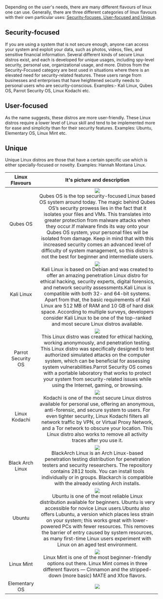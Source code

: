 Depending on the user's needs, there are many different flavours of linux one can use. Generally, there are three different categories of linux flavours with their own particular uses: <ins>Security-focuses, User-focused and Unique</ins>.

## Security-focused

If you are using a system that is not secure enough, anyone can access your system and exploit your data, such as photos, videos, files, and sensitive financial information. Several different kinds of secure Linux distros exist, and each is developed for unique usages, including spy-level security, personal use, organizational usage, and more. Distros from the Security-Focused category are best used in situations where there is an elevated need for security-related features. These users range from businesses and enterprises that have heightened security needs to personal users who are security-conscious. Examples:- Kali Linux, Qubes OS, Parrot Security OS, Linux Kodachi etc.


## User-focused 

As the name suggests, these distros are more user-friendly. These Linux distros require a lower level of Linux skill and tend to be implemented more for ease and simplicity than for their security features. Examples: Ubuntu, Elementary OS, Linux Mint etc.

## Unique 
Unique Linux distros are those that have a certain specific use which is either specially-focused or novelty. Examples: Hannah Montana Linux.


|Linux Flavours|It's picture and description|
|:-------:|:------:|
|Qubes OS|![](https://distroratings.github.io/images/qubes_os.png) </br> Qubes OS is the top security-focused Linux based OS system around today. The magic behind Qubes OS’s security prowess lies in the fact that it isolates your files and VMs. This translates into greater protection from malware attacks when they occur.If malware finds its way onto your Qubes OS system, your personal files will be isolated from damage. Keep in mind that with this increased security comes an advanced level of difficulty of system management, so this distro is not the best for beginner and intermediate users.|
|Kali Linux|![](https://www.bleepstatic.com/content/hl-images/2020/08/18/kali-blue-header.jpg) </br> Kali Linux is based on Debian and was created to offer an amazing penetration Linux distro for ethical hacking, security experts, digital forensics, and network security assessments.Kali Linux is compatible with both 32- and 64-bit systems. Apart from that, the basic requirements of Kali Linux are 512 MB of RAM and 10 GB of hard disk space. According to multiple surveys, developers consider Kali Linux to be one of the top-ranked and most secure Linux distros available.|
|Parrot Security OS|![](https://upload.wikimedia.org/wikipedia/commons/4/45/Parrot_Logo.png) </br> This Linux distro was created for ethical hacking, working anonymously, and penetration testing. This Linux distro was specifically designed to test authorized simulated attacks on the computer system, which can be beneficial for assessing system vulnerabilities.Parrot Security OS comes with a portable laboratory that works to protect your system from security-related issues while using the Internet, gaming, or browsing.  |
|Linux Kodachi|![](https://fosstorrents.com/img/kodachi.png) </br>  Kodachi is one of the most secure Linux distros available for personal use, offering an anonymous, anti-forensic, and secure system to users. For even tighter security, Linux Kodachi filters all network traffic by VPN, or Virtual Proxy Network, and a Tor network to obscure your location. This Linux distro also works to remove all activity traces after you use it.|
|Black Arch Linux|![](https://upload.wikimedia.org/wikipedia/commons/3/3f/BlackArch_logo.png) </br> BlackArch Linux is an Arch Linux-based penetration testing distribution for penetration testers and security researchers. The repository contains 2812 tools. You can install tools individually or in groups. Blackarch is compatible with the already existing Arch installs.|
|Ubuntu|![](https://letmetechyou.com/wp-content/uploads/2022/06/ubuntu-linux-in-eve-ng.png) </br> Ubuntu is one of the most reliable Linux distribution available for beginners. Ubuntu is very accessible for novice Linux users.Ubuntu also offers Lubuntu, a version which places less strain on your system; this works great with lower-powered PCs with fewer resources. This removes the barrier of entry caused by system resources, as many first-time Linux users experiment with Linux on an aged test environment.|
|Linux Mint|![](https://upload.wikimedia.org/wikipedia/commons/thumb/3/3f/Linux_Mint_logo_without_wordmark.svg/768px-Linux_Mint_logo_without_wordmark.svg.png) </br>  Linux Mint is one of the most beginner-friendly options out there. Linux Mint comes in three different flavors — Cinnamon and the stripped-down (more basic) MATE and Xfce flavors.|
|Elementary OS|![](https://d1rytvr7gmk1sx.cloudfront.net/wp-content/uploads/2016/08/elementaryhero.jpg) </br>|
